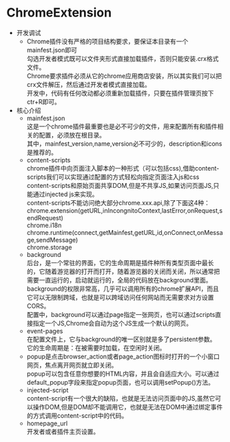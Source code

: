 # ChromeExtension

* 开发调试
  * Chrome插件没有严格的项目结构要求，要保证本目录有一个mainfest.json即可  
    勾选开发者模式既可以文件夹形式直接加载插件，否则只能安装.crx格式文件。  
    Chrome要求插件必须从它的chrome应用商店安装，所以其实我们可以把crx文件解压，然后通过开发者模式直接加载。  
    开发中，代码有任何改动都必须重新加载插件，只要在插件管理页按下ctr+R即可。
* 核心介绍
  * mainfest.json  
    这是一个chrome插件最重要也是必不可少的文件，用来配置所有和插件相关的配置，必须放在根目录。  
    其中，mainfest_version,name,version必不可少的，description和icons是推荐的。  
  * content-scripts  
    chrome插件中向页面注入脚本的一种形式（可以包括css),借助content-scripts我们可以实现通过配置的方式轻松向指定页面注入js和css  
    content-scripts和原始页面共享DOM,但是不共享JS,如果访问页面JS,只能通过injected js来实现。  
    content-scripts不能访问绝大部分chrome.xxx.api,除了下面这4种：  
    chrome.extension(getURL,inIncongnitoContext,lastError,onRequest,sendRequest)  
    chrome.i18n  
    chrome.runtime(connect,getMainfest,getURL,id,onConnect,onMessage,sendMessage)  
    chrome.storage  
  * background  
    后台，是一个常驻的界面，它的生命周期是插件种所有类型页面中最长的，它随着游览器的打开而打开，随着游览器的关闭而关闭，所以通常把需要一直运行的，启动就运行的，全局的代码放在background里面。  
    background的权限非常高，几乎可以调用所有的chrome扩展API，而且它可以无限制跨域，也就是可以跨域访问任何网站而无需要求对方设置CORS。  
    配置中，background可以通过page指定一张网页，也可以通过scripts直接指定一个JS,Chrome会自动为这个JS生成一个默认的网页。  
  * event-pages  
    在配置文件上，它与background的唯一区别就是多了persistent参数。  
    它的生命周期是：在被需要时加载，在空闲时关闭。  
  * popup是点击browser_action或者page_action图标时打开的一个小窗口网页，焦点离开网页就立即关闭。  
    popup可以包含任意你想要的HTML内容，并且会自适应大小。可以通过default_popup字段来指定popup页面，也可以调用setPopup()方法。
  * injected-script  
    content-script有一个很大的缺陷，也就是无法访问页面中的JS,虽然它可以操作DOM,但是DOM却不能调用它，也就是无法在DOM中通过绑定事件的方式调用content-script中的代码。
  * homepage_url  
    开发者或者插件主页设置。